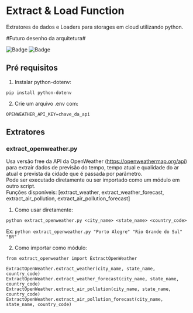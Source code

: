 # Extract & Load Function

Extratores de dados e Loaders para storages em cloud utilizando python.

#Futuro desenho da arquitetura#

![Badge](https://img.shields.io/badge/status-em%20desenvolvimento-yellow)
![Badge](https://img.shields.io/badge/license-MIT-blue)

## Pré requisitos

1. Instalar python-dotenv:

`pip install python-dotenv`

2. Crie um arquivo .env com:

`OPENWEATHER_API_KEY=chave_da_api`


## Extratores

### extract_openweather.py 

Usa versão free da API da OpenWeather (https://openweathermap.org/api) para extrair dados de previsão do tempo, tempo atual e qualidade do ar atual e prevista da cidade que é passada por parâmetro.  
Pode ser executado diretamente ou ser importado como um módulo em outro script.  
Funções disponíveis: [extract_weather, extract_weather_forecast, extract_air_pollution, extract_air_pollution_forecast]

1. Como usar diretamente: 

`python extract_openweather.py <city_name> <state_name> <country_code>`

Ex: `python extract_openweather.py "Porto Alegre" "Rio Grande do Sul" "BR"`

2. Como importar como módulo:

```
from extract_openweather import ExtractOpenWeather

ExtractOpenWeather.extract_weather(city_name, state_name, country_code)
ExtractOpenWeather.extract_weather_forecast(city_name, state_name, country_code)
ExtractOpenWeather.extract_air_pollution(city_name, state_name, country_code)
ExtractOpenWeather.extract_air_pollution_forecast(city_name, state_name, country_code)
```